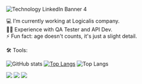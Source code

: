
![Technology LinkedIn Banner 4](https://github.com/alisson-t-bucchi/alisson-t-bucchi/assets/162882339/6e3cdf03-b273-4b34-904b-ed9e73c774ef)

💻 I’m currently working at Logicalis company. <br>
🧑‍💻 Experience with QA Tester and API Dev. <br>
⚡ Fun fact: age doesn't counts, it's just a slight detail. <br>

  <!-- Proudly created with GPRM ( https://gprm.itsvg.in ) -->
  🛠️ Tools: 

![GitHub stats](https://github-readme-stats.vercel.app/api?username=alisson-t-bucchi&theme=tokyonight&show_icons=true)
[![Top Langs](https://github-readme-stats.vercel.app/api/top-langs/?username=alisson-t-bucchi&layout=compact)](https://github.com/alisson-t-bucchi/github-readme-stats)
![Top Langs](https://github-readme-stats.vercel.app/api/top-langs/?username=alisson-t-bucchi&langs_count=8)
  

<div> 
  <a href="https://www.instagram.com/alissont.bucchi/?next=%2F" target="_blank"><img src="https://img.shields.io/badge/-Instagram-%23E4405F?style=for-the-badge&logo=instagram&logoColor=white" target="_blank"></a>
  <a href = "mailto:alisson.bucchi@gmail.com"><img src="https://img.shields.io/badge/-Gmail-%23333?style=for-the-badge&logo=gmail&logoColor=white" target="_blank"></a>
  <a href="https://www.linkedin.com/in/alisson-t-bucchi-626a2120b/" target="_blank"><img src="https://img.shields.io/badge/-LinkedIn-%230077B5?style=for-the-badge&logo=linkedin&logoColor=white" target="_blank"></a> 
</div>
